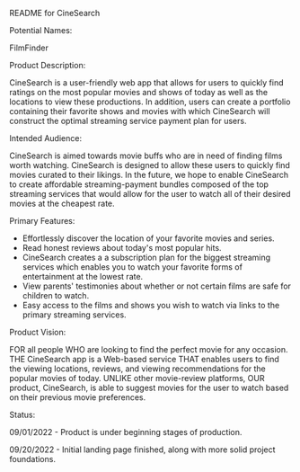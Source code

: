 README for CineSearch


Potential Names:

FilmFinder




Product Description:

CineSearch is a user-friendly web app that allows for users to quickly find ratings
on the most popular movies and shows of today as well as the locations to view these productions.
In addition, users can create a portfolio containing their favorite shows and movies with
which CineSearch will construct the optimal streaming service payment plan for users. 


Intended Audience:

CineSearch is aimed towards movie buffs who are in need of finding films worth watching.
CineSearch is designed to allow these users to quickly find movies curated to their
likings. In the future, we hope to enable CineSearch to create affordable streaming-payment 
bundles composed of the top streaming services that would allow for the user to watch all of
their desired movies at the cheapest rate. 


Primary Features:

* Effortlessly discover the location of your favorite movies and series.
* Read honest reviews about today's most popular hits.
* CineSearch creates a a subscription plan for the biggest streaming services which enables you to watch
	your favorite forms of entertainment at the lowest rate.
* View parents' testimonies about whether or not certain films are safe for children to watch.
* Easy access to the films and shows you wish to watch via links to the primary streaming services.


Product Vision:

FOR all people WHO are looking to find the perfect movie for any occasion. THE CineSearch 
app is a Web-based service THAT enables users to find the viewing locations, reviews, and 
viewing recommendations for the popular movies of today. UNLIKE other movie-review platforms,
OUR product, CineSearch, is able to suggest movies for the user to watch based on their previous
movie preferences.


Status:

09/01/2022 - Product is under beginning stages of production. 

09/20/2022 - Initial landing page finished, along with more solid project foundations.
